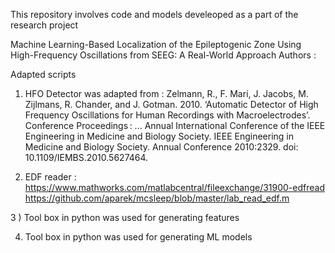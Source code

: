 
This repository involves code and models develeoped as a part of the research project

Machine Learning-Based Localization of the Epileptogenic Zone Using High-Frequency Oscillations from SEEG: A Real-World Approach
Authors : 

Adapted scripts

1) HFO Detector was adapted from : 
Zelmann, R., F. Mari, J. Jacobs, M. Zijlmans, R. Chander, and J. Gotman. 2010. ‘Automatic Detector of High Frequency Oscillations for Human Recordings with Macroelectrodes’. Conference Proceedings : ... Annual International Conference of the IEEE Engineering in Medicine and Biology Society. IEEE Engineering in Medicine and Biology Society. Annual Conference 2010:2329. doi: 10.1109/IEMBS.2010.5627464.

2) EDF reader : https://www.mathworks.com/matlabcentral/fileexchange/31900-edfread
https://github.com/aparek/mcsleep/blob/master/lab_read_edf.m

3 ) Tool box in python was used for generating features

4) Tool box in python was used for generating ML models
